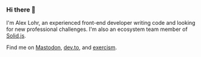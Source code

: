 ### Hi there 👋

I'm Alex Lohr, an experienced front-end developer writing code and looking for new professional challenges. I'm also an ecosystem team member of <a rel="nofollow,noopener" target="_blank" href="https://solidjs.com">Solid.js</a>.

Find me on 
<a rel="me" target="_blank" href="https://chaos.social/@lexLohr">Mastodon</a>,
<a rel="nofollow,noopener" target="_blank" href="https://dev.to/lexlohr">dev.to</a>, and
<a rel="nofollow,noopener" target="_blank" href="https://exercism.org/profiles/atk/testimonials">exercism</a>.


